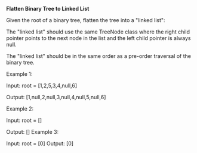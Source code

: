 **Flatten Binary Tree to Linked List**


Given the root of a binary tree, flatten the tree into a "linked list":

The "linked list" should use the same TreeNode class where the right child pointer points to the next node in the list and the left child pointer is always null.

The "linked list" should be in the same order as a pre-order traversal of the binary tree.
 

Example 1:

Input: root = [1,2,5,3,4,null,6]

Output: [1,null,2,null,3,null,4,null,5,null,6]


Example 2:

Input: root = []

Output: []
Example 3:

Input: root = [0]
Output: [0]
 
